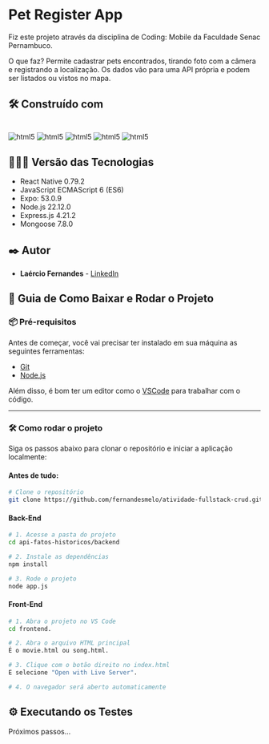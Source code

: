 # Pet Register App 
Fiz este projeto através da disciplina de Coding: Mobile da Faculdade Senac Pernambuco.

O que faz?
Permite cadastrar pets encontrados, tirando foto com a câmera e registrando a localização. Os dados vão para uma API própria e podem ser listados ou vistos no mapa.

## 🛠️ Construído com

<div style="display: inline-block"><br/>
  <img align="center" alt="html5" src="https://img.shields.io/badge/React_Native-20232A?style=for-the-badge&logo=react&logoColor=61DAFB" />
  <img align="center" alt="html5" src="https://img.shields.io/badge/JavaScript-F7DF1E?style=for-the-badge&logo=javascript&logoColor=black" />
  <img align="center" alt="html5" src="https://img.shields.io/badge/Node.js-43853D?style=for-the-badge&logo=node.js&logoColor=white" /> 
  <img align="center" alt="html5" src="https://img.shields.io/badge/Express.js-404D59?style=for-the-badge" />  
  <img align="center" alt="html5" src="https://img.shields.io/badge/MongoDB-4EA94B?style=for-the-badge&logo=mongodb&logoColor=white" />
</div><br/>

## 👨🏽‍💻 Versão das Tecnologias

* React Native 0.79.2
* JavaScript ECMAScript 6 (ES6)
* Expo: 53.0.9
* Node.js 22.12.0
* Express.js 4.21.2
* Mongoose 7.8.0

## ✒️ Autor

* **Laércio Fernandes** - [LinkedIn](https://www.linkedin.com/in/laercio-fernandes/)

## 🚀 Guia de Como Baixar e Rodar o Projeto

### 📦 Pré-requisitos

Antes de começar, você vai precisar ter instalado em sua máquina as seguintes ferramentas:

- [Git](https://git-scm.com)
- [Node.js](https://nodejs.org)

Além disso, é bom ter um editor como o [VSCode](https://code.visualstudio.com/) para trabalhar com o código.

---

### 🛠️ Como rodar o projeto

Siga os passos abaixo para clonar o repositório e iniciar a aplicação localmente:

#### Antes de tudo:
```bash
# Clone o repositório
git clone https://github.com/fernandesmelo/atividade-fullstack-crud.git
```
#### Back-End
```bash
# 1. Acesse a pasta do projeto
cd api-fatos-historicos/backend

# 2. Instale as dependências
npm install

# 3. Rode o projeto
node app.js
```

#### Front-End
```bash
# 1. Abra o projeto no VS Code
cd frontend.

# 2. Abra o arquivo HTML principal
É o movie.html ou song.html.

# 3. Clique com o botão direito no index.html
E selecione "Open with Live Server".

# 4. O navegador será aberto automaticamente
```

## ⚙️ Executando os Testes
Próximos passos...

